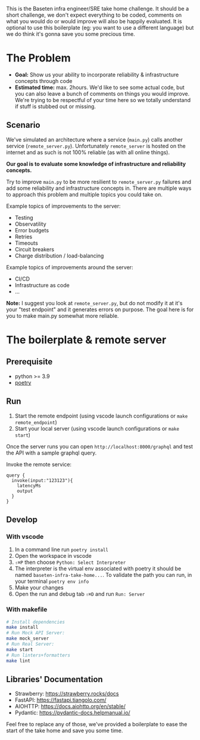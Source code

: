 This is the Baseten infra engineer/SRE take home challenge. It should be a short challenge, we don't expect everything to be coded, comments on what you would do or would improve will also be happily evaluated. It is optional to use this boilerplate (eg: you want to use a different language) but we do think it's gonna save you some precious time.

# The Problem

- **Goal:** Show us your ability to incorporate reliability & infrastructure concepts through code
- **Estimated time:** max. 2hours. We'd like to see some actual code, but you can also leave a bunch of comments on things you would improve. We're trying to be respectful of your time here so we totally understand if stuff is stubbed out or missing.

## Scenario
We've simulated an architecture where a service (`main.py`) calls another service (`remote_server.py`). Unfortunately `remote_server` is hosted on the internet and as such is not 100% reliable (as with all online things).

**Our goal is to evaluate some knowledge of infrastructure and reliability concepts.**

Try to improve `main.py` to be more resilient to `remote_server.py` failures and add some reliability and infrastructure concepts in. There are multiple ways to approach this problem and multiple topics you could take on.


Example topics of improvements to the server:
- Testing
- Observatility
- Error budgets
- Retries
- Timeouts
- Circuit breakers
- Charge distribution / load-balancing

Example topics of improvements around the server:
- CI/CD
- Infrastructure as code
- ...


**Note:** I suggest you look at `remote_server.py`, but do not modify it at it's your "test endpoint" and it generates errors on purpose. The goal here is for you to make main.py somewhat more reliable.


# The boilerplate & remote server
## Prerequisite

- python >= 3.9
- [poetry](python-poetry.org/)

## Run

1. Start the remote endpoint (using vscode launch configurations or `make remote_endpoint`)
2. Start your local server (using vscode launch configurations or `make start`)

Once the server runs you can open `http://localhost:8000/graphql` and test the API with a sample graphql query.

Invoke the remote service:
```
query {
  invoke(input:"123123"){
    latencyMs
    output
  }
}
```

## Develop

### With vscode

1. In a command line run `poetry install`
2. Open the workspace in vscode
3. `⇧⌘P` then choose `Python: Select Interpreter`
4. The interpreter is the virtual env associated with poetry it should be named `baseten-infra-take-home...`. 
   To validate the path you can run, in your terminal `poetry env info`
5. Make your changes
6. Open the run and debug tab `⇧⌘D` and run `Run: Server`

### With makefile
```sh
# Install dependencies
make install
# Run Mock API Server:
make mock_server
# Run Real Server:
make start
# Run linters+formatters
make lint
```

## Libraries' Documentation

- Strawberry: https://strawberry.rocks/docs
- FastAPI: https://fastapi.tiangolo.com/
- AIOHTTP: https://docs.aiohttp.org/en/stable/
- Pydantic: https://pydantic-docs.helpmanual.io/

Feel free to replace any of those, we've provided a boilerplate to ease the start of the take home and save you some time.
